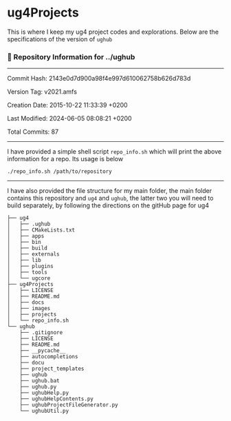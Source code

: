 # ug4Projects
This is where I keep my ug4 project codes and explorations. Below are the specifications of the version of `ughub`

### 📂 Repository Information for ../ughub
-----------------------------------------
Commit Hash:        2143e0d7d900a98f4e997d610062758b626d783d

Version Tag:        v2021.amfs

Creation Date:      2015-10-22 11:33:39 +0200

Last Modified:      2024-06-05 08:08:21 +0200

Total Commits:      87

---
I have provided a simple shell script `repo_info.sh` which will print the above information for a repo. Its usage is below
```
./repo_info.sh /path/to/repository
```

---
I have also provided the file structure for my main folder, the main folder contains this repository and `ug4` and `ughub`, the latter two you will need to build separately, by following the directions on the gitHub page for ug4

```
├── ug4
│   ├── .ughub
│   ├── CMakeLists.txt
│   ├── apps
│   ├── bin
│   ├── build
│   ├── externals
│   ├── lib
│   ├── plugins
│   ├── tools
│   └── ugcore
├── ug4Projects
│   ├── LICENSE
│   ├── README.md
│   ├── docs
│   ├── images
│   ├── projects
│   └── repo_info.sh
└── ughub
    ├── .gitignore
    ├── LICENSE
    ├── README.md
    ├── __pycache__
    ├── autocompletions
    ├── docu
    ├── project_templates
    ├── ughub
    ├── ughub.bat
    ├── ughub.py
    ├── ughubHelp.py
    ├── ughubHelpContents.py
    ├── ughubProjectFileGenerator.py
    └── ughubUtil.py
```
